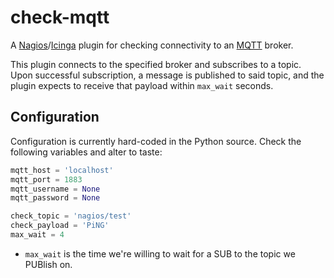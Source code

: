 # check-mqtt

A [Nagios]/[Icinga] plugin for checking connectivity to an [MQTT] broker.

This plugin connects to the specified broker and subscribes to a topic. Upon successful subscription, a message is published to said topic, and the plugin expects to receive that payload within `max_wait` seconds.

## Configuration

Configuration is currently hard-coded in the Python source. Check the following variables and alter to taste:

```python
mqtt_host = 'localhost'
mqtt_port = 1883
mqtt_username = None
mqtt_password = None

check_topic = 'nagios/test'
check_payload = 'PiNG'
max_wait = 4
```

* `max_wait` is the time we're willing to wait for a SUB to the topic we PUBlish on.


 [nagios]: http://nagios.org
 [icinga]: http://icinga.org
 [mqtt]: http://mqtt.org
